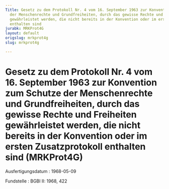 ```yaml
---
Title: Gesetz zu dem Protokoll Nr. 4 vom 16. September 1963 zur Konvention zum Schutze
  der Menschenrechte und Grundfreiheiten, durch das gewisse Rechte und Freiheiten
  gewährleistet werden, die nicht bereits in der Konvention oder im ersten Zusatzprotokoll
  enthalten sind
jurabk: MRKProt4G
layout: default
origslug: mrkprot4g
slug: mrkprot4g

---
```


# Gesetz zu dem Protokoll Nr. 4 vom 16. September 1963 zur Konvention zum Schutze der Menschenrechte und Grundfreiheiten, durch das gewisse Rechte und Freiheiten gewährleistet werden, die nicht bereits in der Konvention oder im ersten Zusatzprotokoll enthalten sind (MRKProt4G)

Ausfertigungsdatum
:   1968-05-09

Fundstelle
:   BGBl II: 1968, 422

